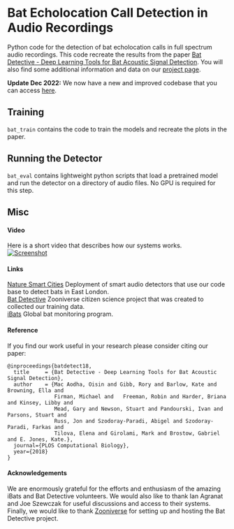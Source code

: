 # Bat Echolocation Call Detection in Audio Recordings
Python code for the detection of bat echolocation calls in full spectrum audio recordings. This code recreate the results from the paper [Bat Detective - Deep Learning Tools for Bat Acoustic Signal Detection](http://journals.plos.org/ploscompbiol/article?id=10.1371/journal.pcbi.1005995). You will also find some additional information and data on our [project page](http://visual.cs.ucl.ac.uk/pubs/batDetective).


**Update Dec 2022:** We now have a new and improved codebase that you can access [here](https://github.com/macaodha/batdetect2).  


## Training
`bat_train` contains the code to train the models and recreate the plots in the paper.

## Running the Detector
`bat_eval` contains lightweight python scripts that load a pretrained model and run the detector on a directory of audio files. No GPU is required for this step.  


## Misc

#### Video
Here is a short video that describes how our systems works.  
[![Screenshot](https://img.youtube.com/vi/u35jWHdhl-8/0.jpg)](https://www.youtube.com/watch?v=u35jWHdhl-8)


#### Links
[Nature Smart Cities](https://naturesmartcities.com) Deployment of smart audio detectors that use our code base to detect bats in East London.    
[Bat Detective](www.batdetective.org) Zooniverse citizen science project that was created to collected our training data.  
[iBats](http://www.bats.org.uk/pages/ibatsprogram.html) Global bat monitoring program.    


#### Reference
If you find our work useful in your research please consider citing our paper:
```
@inproceedings{batdetect18,
  title     = {Bat Detective - Deep Learning Tools for Bat Acoustic Signal Detection},
  author    = {Mac Aodha, Oisin and Gibb, Rory and Barlow, Kate and Browning, Ella and
               Firman, Michael and   Freeman, Robin and Harder, Briana and Kinsey, Libby and
               Mead, Gary and Newson, Stuart and Pandourski, Ivan and Parsons, Stuart and  
               Russ, Jon and Szodoray-Paradi, Abigel and Szodoray-Paradi, Farkas and  
               Tilova, Elena and Girolami, Mark and Brostow, Gabriel and E. Jones, Kate.},
  journal={PLOS Computational Biology},
  year={2018}
}
```

#### Acknowledgements  
We are enormously grateful for the efforts and enthusiasm of the amazing iBats and Bat Detective volunteers. We would also like to thank Ian Agranat and Joe Szewczak for useful discussions and access to their systems. Finally, we would like to thank [Zooniverse](https://www.zooniverse.org/) for setting up and hosting the Bat Detective project.
